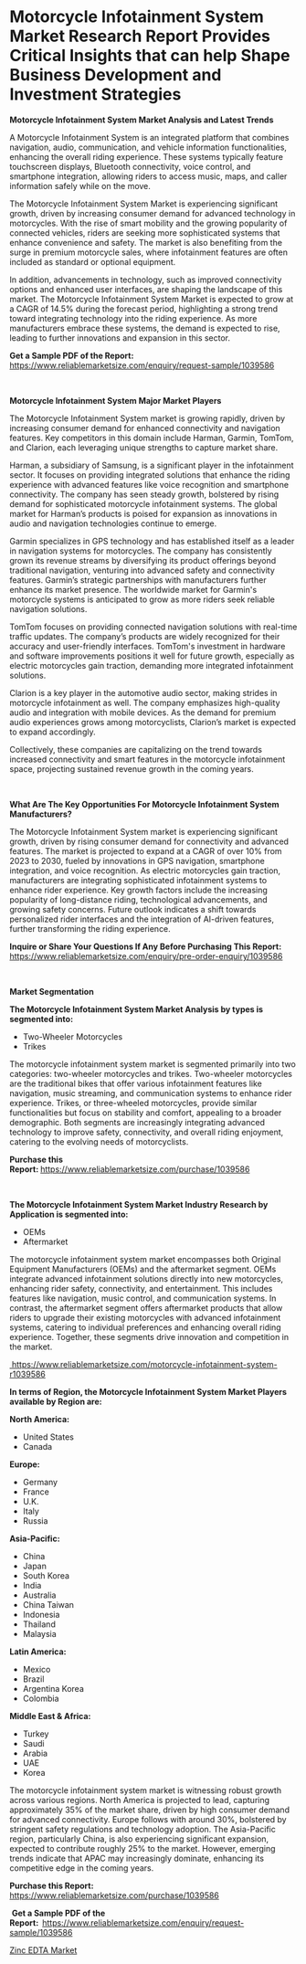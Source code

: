 <p><h1>Motorcycle Infotainment System Market Research Report Provides Critical Insights that can help Shape Business Development and Investment Strategies</h1></p><p><strong>Motorcycle Infotainment System Market Analysis and Latest Trends</strong></p>
<p><p>A Motorcycle Infotainment System is an integrated platform that combines navigation, audio, communication, and vehicle information functionalities, enhancing the overall riding experience. These systems typically feature touchscreen displays, Bluetooth connectivity, voice control, and smartphone integration, allowing riders to access music, maps, and caller information safely while on the move. </p><p>The Motorcycle Infotainment System Market is experiencing significant growth, driven by increasing consumer demand for advanced technology in motorcycles. With the rise of smart mobility and the growing popularity of connected vehicles, riders are seeking more sophisticated systems that enhance convenience and safety. The market is also benefiting from the surge in premium motorcycle sales, where infotainment features are often included as standard or optional equipment.</p><p>In addition, advancements in technology, such as improved connectivity options and enhanced user interfaces, are shaping the landscape of this market. The Motorcycle Infotainment System Market is expected to grow at a CAGR of 14.5% during the forecast period, highlighting a strong trend toward integrating technology into the riding experience. As more manufacturers embrace these systems, the demand is expected to rise, leading to further innovations and expansion in this sector.</p></p>
<p><strong>Get a Sample PDF of the Report:&nbsp;</strong> <a href="https://www.reliablemarketsize.com/enquiry/request-sample/1039586?utm_campaign=2216&utm_medium=2&utm_source=Github&utm_content=ia&utm_term=30012025&utm_id=motorcycle-infotainment-system">https://www.reliablemarketsize.com/enquiry/request-sample/1039586</a></p>
<p>&nbsp;</p>
<p><strong>Motorcycle Infotainment System Major Market Players</strong></p>
<p><p>The Motorcycle Infotainment System market is growing rapidly, driven by increasing consumer demand for enhanced connectivity and navigation features. Key competitors in this domain include Harman, Garmin, TomTom, and Clarion, each leveraging unique strengths to capture market share.</p><p>Harman, a subsidiary of Samsung, is a significant player in the infotainment sector. It focuses on providing integrated solutions that enhance the riding experience with advanced features like voice recognition and smartphone connectivity. The company has seen steady growth, bolstered by rising demand for sophisticated motorcycle infotainment systems. The global market for Harman’s products is poised for expansion as innovations in audio and navigation technologies continue to emerge.</p><p>Garmin specializes in GPS technology and has established itself as a leader in navigation systems for motorcycles. The company has consistently grown its revenue streams by diversifying its product offerings beyond traditional navigation, venturing into advanced safety and connectivity features. Garmin’s strategic partnerships with manufacturers further enhance its market presence. The worldwide market for Garmin's motorcycle systems is anticipated to grow as more riders seek reliable navigation solutions.</p><p>TomTom focuses on providing connected navigation solutions with real-time traffic updates. The company’s products are widely recognized for their accuracy and user-friendly interfaces. TomTom's investment in hardware and software improvements positions it well for future growth, especially as electric motorcycles gain traction, demanding more integrated infotainment solutions.</p><p>Clarion is a key player in the automotive audio sector, making strides in motorcycle infotainment as well. The company emphasizes high-quality audio and integration with mobile devices. As the demand for premium audio experiences grows among motorcyclists, Clarion’s market is expected to expand accordingly.</p><p>Collectively, these companies are capitalizing on the trend towards increased connectivity and smart features in the motorcycle infotainment space, projecting sustained revenue growth in the coming years.</p></p>
<p>&nbsp;</p>
<p><strong>What Are The Key Opportunities For Motorcycle Infotainment System Manufacturers?</strong></p>
<p><p>The Motorcycle Infotainment System market is experiencing significant growth, driven by rising consumer demand for connectivity and advanced features. The market is projected to expand at a CAGR of over 10% from 2023 to 2030, fueled by innovations in GPS navigation, smartphone integration, and voice recognition. As electric motorcycles gain traction, manufacturers are integrating sophisticated infotainment systems to enhance rider experience. Key growth factors include the increasing popularity of long-distance riding, technological advancements, and growing safety concerns. Future outlook indicates a shift towards personalized rider interfaces and the integration of AI-driven features, further transforming the riding experience.</p></p>
<p><strong>Inquire or Share Your Questions If Any Before Purchasing This Report:</strong> <a href="https://www.reliablemarketsize.com/enquiry/pre-order-enquiry/1039586?utm_campaign=2216&utm_medium=2&utm_source=Github&utm_content=ia&utm_term=30012025&utm_id=motorcycle-infotainment-system">https://www.reliablemarketsize.com/enquiry/pre-order-enquiry/1039586</a></p>
<p>&nbsp;</p>
<p><strong>Market Segmentation</strong></p>
<p><strong>The Motorcycle Infotainment System Market Analysis by types is segmented into:</strong></p>
<p><ul><li>Two-Wheeler Motorcycles</li><li>Trikes</li></ul></p>
<p><p>The motorcycle infotainment system market is segmented primarily into two categories: two-wheeler motorcycles and trikes. Two-wheeler motorcycles are the traditional bikes that offer various infotainment features like navigation, music streaming, and communication systems to enhance rider experience. Trikes, or three-wheeled motorcycles, provide similar functionalities but focus on stability and comfort, appealing to a broader demographic. Both segments are increasingly integrating advanced technology to improve safety, connectivity, and overall riding enjoyment, catering to the evolving needs of motorcyclists.</p></p>
<p><strong>Purchase this Report:&nbsp;</strong><a href="https://www.reliablemarketsize.com/purchase/1039586?utm_campaign=2216&utm_medium=2&utm_source=Github&utm_content=ia&utm_term=30012025&utm_id=motorcycle-infotainment-system">https://www.reliablemarketsize.com/purchase/1039586</a></p>
<p>&nbsp;</p>
<p><strong>The Motorcycle Infotainment System Market Industry Research by Application is segmented into:</strong></p>
<p><ul><li>OEMs</li><li>Aftermarket</li></ul></p>
<p><p>The motorcycle infotainment system market encompasses both Original Equipment Manufacturers (OEMs) and the aftermarket segment. OEMs integrate advanced infotainment solutions directly into new motorcycles, enhancing rider safety, connectivity, and entertainment. This includes features like navigation, music control, and communication systems. In contrast, the aftermarket segment offers aftermarket products that allow riders to upgrade their existing motorcycles with advanced infotainment systems, catering to individual preferences and enhancing overall riding experience. Together, these segments drive innovation and competition in the market.</p></p>
<p><a href="https://www.reliablemarketsize.com/motorcycle-infotainment-system-r1039586?utm_campaign=2216&utm_medium=2&utm_source=Github&utm_content=ia&utm_term=30012025&utm_id=motorcycle-infotainment-system">&nbsp;https://www.reliablemarketsize.com/motorcycle-infotainment-system-r1039586</a></p>
<p><strong>In terms of Region, the Motorcycle Infotainment System Market Players available by Region are:</strong></p>
<p>
    <p> <strong> North America: </strong>
        <ul>
            <li>United States</li>
            <li>Canada</li>
        </ul>
        </p> 
    <p> <strong> Europe: </strong>
        <ul>
            <li>Germany</li>
            <li>France</li>
            <li>U.K.</li>
            <li>Italy</li>
            <li>Russia</li>
        </ul>
        </p> 
    <p> <strong> Asia-Pacific: </strong>
        <ul>
            <li>China</li>
            <li>Japan</li>
            <li>South Korea</li>
            <li>India</li>
            <li>Australia</li>
            <li>China Taiwan</li>
            <li>Indonesia</li>
            <li>Thailand</li>
            <li>Malaysia</li>
        </ul>
        </p> 
    <p> <strong> Latin America: </strong>
        <ul>
            <li>Mexico</li>
            <li>Brazil</li>
            <li>Argentina Korea</li>
            <li>Colombia</li>
        </ul>
        </p> 
    <p> <strong> Middle East & Africa: </strong>
        <ul>
            <li>Turkey</li>
            <li>Saudi</li>
            <li>Arabia</li>
            <li>UAE</li>
            <li>Korea</li>
        </ul>
    </p>
    </p>
<p><p>The motorcycle infotainment system market is witnessing robust growth across various regions. North America is projected to lead, capturing approximately 35% of the market share, driven by high consumer demand for advanced connectivity. Europe follows with around 30%, bolstered by stringent safety regulations and technology adoption. The Asia-Pacific region, particularly China, is also experiencing significant expansion, expected to contribute roughly 25% to the market. However, emerging trends indicate that APAC may increasingly dominate, enhancing its competitive edge in the coming years.</p></p>
<p><strong>Purchase this Report: </strong><a href="https://www.reliablemarketsize.com/purchase/1039586?utm_campaign=2216&utm_medium=2&utm_source=Github&utm_content=ia&utm_term=30012025&utm_id=motorcycle-infotainment-system">https://www.reliablemarketsize.com/purchase/1039586</a></p>
<p>&nbsp;<strong>Get a Sample PDF of the Report:&nbsp;&nbsp;</strong><a href="https://www.reliablemarketsize.com/enquiry/request-sample/1039586?utm_campaign=2216&utm_medium=2&utm_source=Github&utm_content=ia&utm_term=30012025&utm_id=motorcycle-infotainment-system">https://www.reliablemarketsize.com/enquiry/request-sample/1039586</a></p>
<p><strong></strong></p>
<p><p><a href="https://github.com/darenph8er/Market-Research-Report-List-1/blob/main/zinc-edta-market.md?utm_campaign=2216&utm_medium=2&utm_source=Github&utm_content=ia&utm_term=30012025&utm_id=motorcycle-infotainment-system">Zinc EDTA Market</a></p></p>